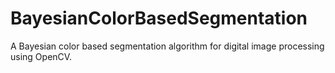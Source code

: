 # BayesianColorBasedSegmentation
A Bayesian color based segmentation algorithm for digital image processing using OpenCV.

